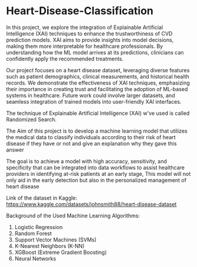 # Heart-Disease-Classification

In this project, we explore the integration of Explainable Artificial Intelligence (XAI) techniques to enhance the trustworthiness of CVD prediction models. XAI aims to provide insights into model decisions, making them more interpretable for healthcare professionals. By understanding how the ML model arrives at its predictions, clinicians can confidently apply the recommended treatments.


Our project focuses on a heart disease dataset, leveraging diverse features such as patient demographics, clinical measurements, and historical health records. We demonstrate the effectiveness of XAI techniques, emphasizing their importance in creating trust and facilitating the adoption of ML-based systems in healthcare. Future work could involve larger datasets, and seamless integration of trained models into user-friendly XAI interfaces.


The technique of Explainable Artificial Intelligence (XAI) w've used is called Randomized Search.


The Aim of this project is to develop a machine learning model that utilizes the medical data to classify individuals according to their risk of heart disease if they have or not and give an explanation why they gave this answer 


The goal is to achieve a model with high accuracy, sensitivity, and specificity that can be integrated into data workflows to assist healthcare providers in identifying at-risk patients at an early stage, This model will not only aid in the early detection but also in the personalized management of heart disease 


Link of the dataset in Kaggle: https://www.kaggle.com/datasets/johnsmith88/heart-disease-dataset


Background of the Used Machine Learning Algorithms:

1.  Logistic Regression
2.	Random Forest
3.	Support Vector Machines (SVMs)
4.	K-Nearest Neighbors (K-NN)
5.	XGBoost (Extreme Gradient Boosting)
6.	Neural Networks
